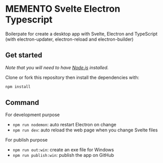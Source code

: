 # MEMENTO Svelte Electron Typescript

Boilerpate for create a desktop app with Svelte, Electron and TypeScript (with electron-updater, electron-reload and electron-builder)


## Get started

*Note that you will need to have [Node.js](https://nodejs.org) installed.*

Clone or fork this repository then install the dependencies with:

```bash
npm install
```

## Command

For development purpose

- `npm run nodemon`: auto restart Electron on change
- `npm run dev`: auto reload the web page when you change Svelte files

For publish purpose
- `npm run out:win`: create an exe file for Windows
- `npm run publish:win`: publish the app on GitHub
